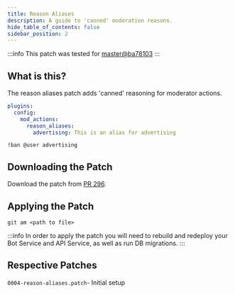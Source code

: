 ```yaml
---
title: Reason Aliases
description: A guide to 'canned' moderation reasons.
hide_table_of_contents: false
sidebar_position: 2
---
```


:::info
This patch was tested for [master@ba78103](https://github.com/ZeppelinBot/Zeppelin/commit/ba7810380730f5ec2917608567d61f0594101b97)
:::

## What is this?

The reason aliases patch adds 'canned' reasoning for moderator actions.

```yaml
plugins:
  config:
    mod_actions:
      reason_aliases:
        advertising: This is an alias for advertising
```

`!ban @user advertising`

## Downloading the Patch

Download the patch from [PR 296](https://patch-diff.githubusercontent.com/raw/ZeppelinBot/Zeppelin/pull/296.patch).

## Applying the Patch

`git am <path to file>`

:::info
In order to apply the patch you will need to rebuild and redeploy your Bot Service and API Service, as well as run DB migrations.
:::

## Respective Patches

`0004-reason-aliases.patch`- Initial setup
